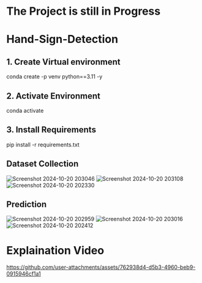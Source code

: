 # The Project is still in Progress

# Hand-Sign-Detection

## 1. Create Virtual environment

conda create -p venv python==3.11 -y

## 2. Activate Environment

conda activate <Environment path>

## 3. Install Requirements

pip install -r requirements.txt

## Dataset Collection

![Screenshot 2024-10-20 203046](https://github.com/user-attachments/assets/9794af5f-6376-49d4-ae85-62533348542d)
![Screenshot 2024-10-20 203108](https://github.com/user-attachments/assets/7f5614f8-569a-4f5a-a43a-43634415ba69)
![Screenshot 2024-10-20 202330](https://github.com/user-attachments/assets/4e455a41-034e-4686-88e8-61e693473043)

## Prediction

![Screenshot 2024-10-20 202959](https://github.com/user-attachments/assets/a6317daa-be6f-42bb-9c25-e242673d4f72)
![Screenshot 2024-10-20 203016](https://github.com/user-attachments/assets/07e97dc3-5f15-47ec-b252-939a2d64d66c)
![Screenshot 2024-10-20 202412](https://github.com/user-attachments/assets/6e0d4099-5bef-4d1d-9348-86a578e2c78d)


# Explaination Video

https://github.com/user-attachments/assets/762938d4-d5b3-4960-beb9-0915946cf1a1

